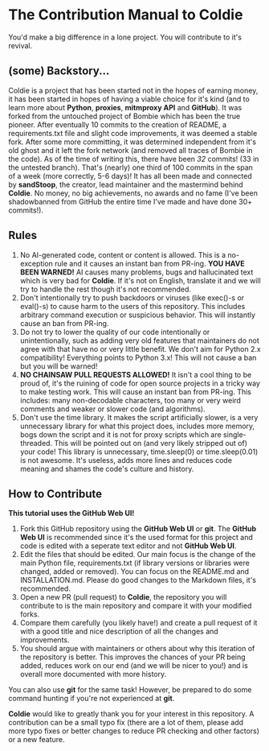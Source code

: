 # The Contribution Manual to Coldie

You'd make a big difference in a lone project. You will contribute to it's revival. 

## (some) Backstory...

Coldie is a project that has been started not in the hopes of earning money, it has been started in hopes of having a viable choice for it's kind (and to learn more about **Python**, **proxies**, **mitmproxy API** and **GitHub**). It was forked from the untouched project of Bombie which has been the true pioneer. After eventually 10 commits to the creation of README, a requirements.txt file and slight code improvements, it was deemed a stable fork. After some more committing, it was determined independent from it's old ghost and it left the fork network (and removed all traces of Bombie in the code). As of the time of writing this, there have been *32* commits! (33 in the untested branch). That's (nearly) one third of 100 commits in the span of a week (more correctly, 5-6 days)! It has all been made and connected by **sandStoop**, the creator, lead maintainer and the mastermind behind **Coldie**. No money, no big achievements, no awards and no fame (I've been shadowbanned from GitHub the entire time I've made and have done 30+ commits!).

## Rules

1. No AI-generated code, content or content is allowed. This is a no-exception rule and it causes an instant ban from PR-ing. **YOU HAVE BEEN WARNED!** AI causes many problems, bugs and hallucinated text which is very bad for **Coldie**. If it's not on English, translate it and we will try to handle the rest though it's not recommended.
2. Don't intentionally try to push backdoors or viruses (like exec()-s or eval()-s) to cause harm to the users of this repository. This includes arbitrary command execution or suspicious behavior. This will instantly cause an ban from PR-ing.
3. Do not try to lower the quality of our code intentionally or unintentionally, such as adding very old features that maintainers do not agree with that have no or very little benefit. We don't aim for Python 2.x compatibility! Everything points to Python 3.x! This will not cause a ban but you will be warned!
4. **NO CHAINSAW PULL REQUESTS ALLOWED!** It isn't a cool thing to be proud of, it's the ruining of code for open source projects in a tricky way to make testing work. This will cause an instant ban from PR-ing. This includes: many non-decodable characters, too many or very weird comments and weaker or slower code (and algorithms).
5. Don't use the time library. It makes the script artificially slower, is a very unnecessary library for what this project does, includes more memory, bogs down the script and it is not for proxy scripts which are single-threaded. This will be pointed out on (and very likely stripped out of) your code! This library is unnecessary, time.sleep(0) or time.sleep(0.01) is not awesome. It's useless, adds more lines and reduces code meaning and shames the code's culture and history.

## How to Contribute

**This tutorial uses the GitHub Web UI!**

1. Fork this GitHub repository using the **GitHub Web UI** or **git**. The **GitHub Web UI** is recommended since it's the used format for this project and code is edited with a seperate text editor and not **GitHub Web UI**.
2. Edit the files that should be edited. Our main focus is the change of the main Python file, requirements.txt (if library versions or libraries were changed, added or removed). You can focus on the README.md and INSTALLATION.md. Please do good changes to the Markdown files, it's recommended.
3. Open a new PR (pull request) to **Coldie**, the repository you will contribute to is the main repository and compare it with your modified forks.
4. Compare them carefully (you likely have!) and create a pull request of it with a good title and nice description of all the changes and improvements.
5. You should argue with maintainers or others about why this iteration of the repository is better. This improves the chances of your PR being added, reduces work on our end (and we will be nicer to you!) and is overall more documented with more history.

You can also use **git** for the same task! However, be prepared to do some command hunting if you're not experienced at **git**. 

**Coldie** would like to greatly thank you for your interest in this repository. A contribution can be a small typo fix (there are a lot of them, please add more typo fixes or better changes to reduce PR checking and other factors) or a new feature.
